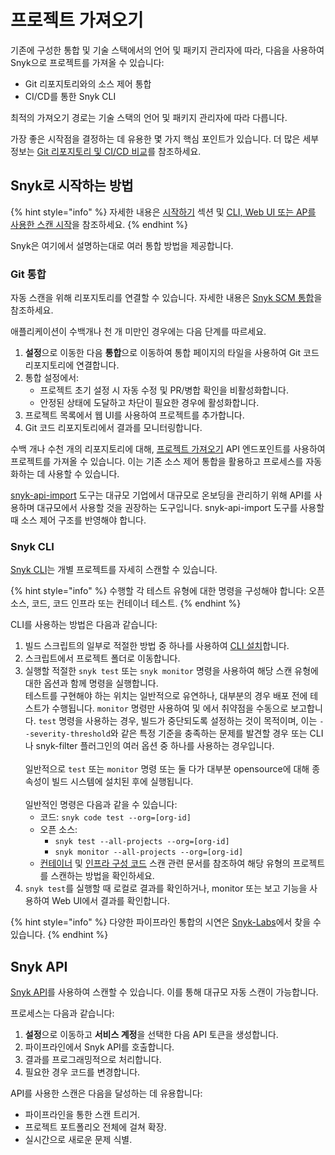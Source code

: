 # 프로젝트 가져오기

기존에 구성한 통합 및 기술 스택에서의 언어 및 패키지 관리자에 따라, 다음을 사용하여 Snyk으로 프로젝트를 가져올 수 있습니다:

* Git 리포지토리와의 소스 제어 통합
* CI/CD를 통한 Snyk CLI

최적의 가져오기 경로는 기술 스택의 언어 및 패키지 관리자에 따라 다릅니다.

가장 좋은 시작점을 결정하는 데 유용한 몇 가지 핵심 포인트가 있습니다. 더 많은 세부 정보는 [Git 리포지토리 및 CI/CD 비교](../../../scm-ide-and-ci-cd-integrations/git-repository-and-ci-cd-integrations-comparisons.md)를 참조하세요.

## Snyk로 시작하는 방법

{% hint style="info" %}
자세한 내용은 [시작하기](../../../getting-started/) 섹션 및 [CLI, Web UI 또는 AP를 사용한 스캔 시작](../../../scan-with-snyk/start-scanning.md)을 참조하세요.
{% endhint %}

Snyk은 여기에서 설명하는대로 여러 통합 방법을 제공합니다.

### Git 통합

자동 스캔을 위해 리포지토리를 연결할 수 있습니다. 자세한 내용은 [Snyk SCM 통합](../../../scm-ide-and-ci-cd-integrations/snyk-scm-integrations/)을 참조하세요.

애플리케이션이 수백개나 천 개 미만인 경우에는 다음 단계를 따르세요.

1. **설정**으로 이동한 다음 **통합**으로 이동하여 통합 페이지의 타일을 사용하여 Git 코드 리포지토리에 연결합니다.
2. 통합 설정에서:
   * 프로젝트 초기 설정 시 자동 수정 및 PR/병합 확인을 비활성화합니다.
   * 안정된 상태에 도달하고 차단이 필요한 경우에 활성화합니다.
3. 프로젝트 목록에서 웹 UI를 사용하여 프로젝트를 추가합니다.
4. Git 코드 리포지토리에서 결과를 모니터링합니다.

수백 개나 수천 개의 리포지토리에 대해, [프로젝트 가져오기](../../../snyk-api/reference/import-projects-v1.md#org-orgid-integrations-integrationid-import) API 엔드포인트를 사용하여 프로젝트를 가져올 수 있습니다. 이는 기존 소스 제어 통합을 활용하고 프로세스를 자동화하는 데 사용할 수 있습니다.

[snyk-api-import](../../../scan-with-snyk/snyk-tools/tool-snyk-api-import/) 도구는 대규모 기업에서 대규모로 온보딩을 관리하기 위해 API를 사용하며 대규모에서 사용할 것을 권장하는 도구입니다. snyk-api-import 도구를 사용할 때 소스 제어 구조를 반영해야 합니다.

### Snyk CLI

[Snyk CLI](../../../snyk-cli/)는 개별 프로젝트를 자세히 스캔할 수 있습니다.

{% hint style="info" %}
수행할 각 테스트 유형에 대한 명령을 구성해야 합니다: 오픈 소스, 코드, 코드 인프라 또는 컨테이너 테스트.
{% endhint %}

CLI를 사용하는 방법은 다음과 같습니다:

1. 빌드 스크립트의 일부로 적절한 방법 중 하나를 사용하여 [CLI 설치](../../../snyk-cli/install-or-update-the-snyk-cli/)합니다.
2. 스크립트에서 프로젝트 폴더로 이동합니다.
3. 실행할 적절한 `snyk test` 또는 `snyk monitor` 명령을 사용하여 해당 스캔 유형에 대한 옵션과 함께 명령을 실행합니다.\
   테스트를 구현해야 하는 위치는 일반적으로 유연하나, 대부분의 경우 배포 전에 테스트가 수행됩니다. `monitor` 명령만 사용하여 및 에서 취약점을 수동으로 보고합니다. `test` 명령을 사용하는 경우, 빌드가 중단되도록 설정하는 것이 목적이며, 이는 `--severity-threshold`와 같은 특정 기준을 충족하는 문제를 발견할 경우 또는 CLI나 snyk-filter 플러그인의 여러 옵션 중 하나를 사용하는 경우입니다.\
   \
   일반적으로 `test` 또는 `monitor` 명령 또는 둘 다가 대부분 opensource에 대해 종속성이 빌드 시스템에 설치된 후에 실행됩니다.\
   \
   일반적인 명령은 다음과 같을 수 있습니다:
   * 코드: `snyk code test --org=[org-id]`
   * 오픈 소스:
     * `snyk test --all-projects --org=[org-id]`
     * `snyk monitor --all-projects --org=[org-id]`
   * [컨테이너](../../../snyk-cli/scan-and-maintain-projects-using-the-cli/snyk-cli-for-snyk-container/) 및 [인프라 구성 코드](../../../snyk-cli/scan-and-maintain-projects-using-the-cli/snyk-cli-for-iac/) 스캔 관련 문서를 참조하여 해당 유형의 프로젝트를 스캔하는 방법을 확인하세요.
4. `snyk test`를 실행할 때 로컬로 결과를 확인하거나, monitor 또는 보고 기능을 사용하여 Web UI에서 결과를 확인합니다.

{% hint style="info" %}
다양한 파이프라인 통합의 시연은 [Snyk-Labs](https://github.com/snyk-labs/snyk-cicd-integration-examples)에서 찾을 수 있습니다.
{% endhint %}

## Snyk API

[Snyk API](../../../snyk-api/)를 사용하여 스캔할 수 있습니다. 이를 통해 대규모 자동 스캔이 가능합니다.

프로세스는 다음과 같습니다:

1. **설정**으로 이동하고 **서비스 계정**을 선택한 다음 API 토큰을 생성합니다.
2. 파이프라인에서 Snyk API를 호출합니다.
3. 결과를 프로그래밍적으로 처리합니다.
4. 필요한 경우 코드를 변경합니다.

API를 사용한 스캔은 다음을 달성하는 데 유용합니다:

* 파이프라인을 통한 스캔 트리거.
* 프로젝트 포트폴리오 전체에 걸쳐 확장.
* 실시간으로 새로운 문제 식별.
